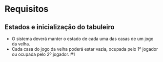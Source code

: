 # Requisitos
## Estados e inicialização do tabuleiro
* O sistema deverá manter o estado de cada uma das
casas de um jogo da velha.
* Cada casa do jogo da velha poderá estar vazia,
ocupada pelo 1º jogador ou ocupada pelo 2º jogador.
#1
